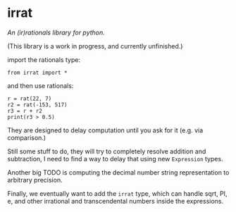 irrat
=====

*An (ir)rationals library for python.*

(This library is a work in progress, and currently unfinished.)

import the rationals type:

    from irrat import *

and then use rationals:

    r = rat(22, 7)
    r2 = rat(-153, 517)
    r3 = r + r2
    print(r3 > 0.5)

They are designed to delay computation until you ask for it (e.g. via comparison.)

Still some stuff to do, they will try to completely resolve addition and subtraction, I need to find a way to delay that using new `Expression` types.

Another big TODO is computing the decimal number string representation to arbitrary precision.

Finally, we eventually want to add the `irrat` type, which can handle sqrt, PI, e, and other irrational and transcendental numbers inside the expressions.



